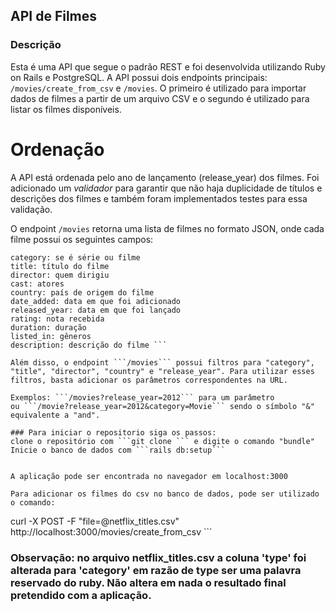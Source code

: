 ## API de Filmes
### Descrição
Esta é uma API que segue o padrão REST e foi desenvolvida utilizando Ruby on Rails e PostgreSQL. A API possui dois endpoints principais: ```/movies/create_from_csv``` e ```/movies```. O primeiro é utilizado para importar dados de filmes a partir de um arquivo CSV e o segundo é utilizado para listar os filmes disponíveis.


# Ordenação
A API está ordenada pelo ano de lançamento (release_year) dos filmes. Foi adicionado um *validador* para garantir que não haja duplicidade de títulos e descrições dos filmes e também foram implementados testes para essa validação.

O endpoint ```/movies``` retorna uma lista de filmes no formato JSON, onde cada filme possui os seguintes campos:

``` id: identificador único do filme
category: se é série ou filme
title: título do filme
director: quem dirigiu
cast: atores
country: país de origem do filme
date_added: data em que foi adicionado
released_year: data em que foi lançado
rating: nota recebida
duration: duração
listed_in: gêneros
description: descrição do filme ```

Além disso, o endpoint ```/movies``` possui filtros para "category", "title", "director", "country" e "release_year". Para utilizar esses filtros, basta adicionar os parâmetros correspondentes na URL. 

Exemplos: ```/movies?release_year=2012``` para um parâmetro
ou ```/movie?release_year=2012&category=Movie``` sendo o símbolo "&" equivalente a "and". 

### Para iniciar o repositorio siga os passos:
clone o repositório com ```git clone ``` e digite o comando "bundle"
Inicie o banco de dados com ```rails db:setup```


A aplicação pode ser encontrada no navegador em localhost:3000

Para adicionar os filmes do csv no banco de dados, pode ser utilizado o comando:

``` 
curl -X POST -F "file=@netflix_titles.csv" http://localhost:3000/movies/create_from_csv  ```

### Observação: no arquivo netflix_titles.csv a coluna 'type' foi alterada para 'category' em razão de type ser uma palavra reservado do ruby. Não altera em nada o resultado final pretendido com a aplicação. 